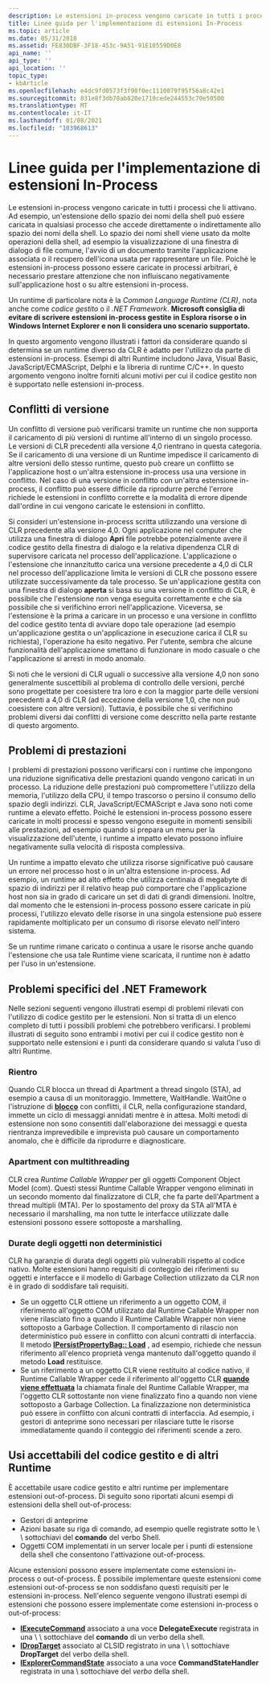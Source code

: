 ```yaml
---
description: Le estensioni in-process vengono caricate in tutti i processi che li attivano.
title: Linee guida per l'implementazione di estensioni In-Process
ms.topic: article
ms.date: 05/31/2018
ms.assetid: FE830DBF-3F18-453c-9A51-91E10559D0E8
api_name: ''
api_type: ''
api_location: ''
topic_type:
- kbArticle
ms.openlocfilehash: e4dc9fd0573f3f98f0ec1110079f95f56a8c42e1
ms.sourcegitcommit: 831e8f3db78ab820e1710cede244553c70e50500
ms.translationtype: MT
ms.contentlocale: it-IT
ms.lasthandoff: 01/08/2021
ms.locfileid: "103968613"
---
```

# <a name="guidance-for-implementing-in-process-extensions"></a>Linee guida per l'implementazione di estensioni In-Process

Le estensioni in-process vengono caricate in tutti i processi che li attivano. Ad esempio, un'estensione dello spazio dei nomi della shell può essere caricata in qualsiasi processo che accede direttamente o indirettamente allo spazio dei nomi della shell. Lo spazio dei nomi shell viene usato da molte operazioni della shell, ad esempio la visualizzazione di una finestra di dialogo di file comune, l'avvio di un documento tramite l'applicazione associata o il recupero dell'icona usata per rappresentare un file. Poiché le estensioni in-process possono essere caricate in processi arbitrari, è necessario prestare attenzione che non influiscano negativamente sull'applicazione host o su altre estensioni in-process.

Un runtime di particolare nota è la *Common Language Runtime (CLR)*, nota anche come *codice gestito* o il *.NET Framework*. **Microsoft consiglia di evitare di scrivere estensioni in-process gestite in Esplora risorse o in Windows Internet Explorer e non li considera uno scenario supportato.**

In questo argomento vengono illustrati i fattori da considerare quando si determina se un runtime diverso da CLR è adatto per l'utilizzo da parte di estensioni in-process. Esempi di altri Runtime includono Java, Visual Basic, JavaScript/ECMAScript, Delphi e la libreria di runtime C/C++. In questo argomento vengono inoltre forniti alcuni motivi per cui il codice gestito non è supportato nelle estensioni in-process.

## <a name="version-conflicts"></a>Conflitti di versione

Un conflitto di versione può verificarsi tramite un runtime che non supporta il caricamento di più versioni di runtime all'interno di un singolo processo. Le versioni di CLR precedenti alla versione 4,0 rientrano in questa categoria. Se il caricamento di una versione di un Runtime impedisce il caricamento di altre versioni dello stesso runtime, questo può creare un conflitto se l'applicazione host o un'altra estensione in-process usa una versione in conflitto. Nel caso di una versione in conflitto con un'altra estensione in-process, il conflitto può essere difficile da riprodurre perché l'errore richiede le estensioni in conflitto corrette e la modalità di errore dipende dall'ordine in cui vengono caricate le estensioni in conflitto.

Si consideri un'estensione in-process scritta utilizzando una versione di CLR precedente alla versione 4,0. Ogni applicazione nel computer che utilizza una finestra di dialogo **Apri** file potrebbe potenzialmente avere il codice gestito della finestra di dialogo e la relativa dipendenza CLR di supervisore caricata nel processo dell'applicazione. L'applicazione o l'estensione che innanzitutto carica una versione precedente a 4,0 di CLR nel processo dell'applicazione limita le versioni di CLR che possono essere utilizzate successivamente da tale processo. Se un'applicazione gestita con una finestra di dialogo **aperta** si basa su una versione in conflitto di CLR, è possibile che l'estensione non venga eseguita correttamente e che sia possibile che si verifichino errori nell'applicazione. Viceversa, se l'estensione è la prima a caricare in un processo e una versione in conflitto del codice gestito tenta di avviare dopo tale operazione (ad esempio un'applicazione gestita o un'applicazione in esecuzione carica il CLR su richiesta), l'operazione ha esito negativo. Per l'utente, sembra che alcune funzionalità dell'applicazione smettano di funzionare in modo casuale o che l'applicazione si arresti in modo anomalo.

Si noti che le versioni di CLR uguali o successive alla versione 4,0 non sono generalmente suscettibili al problema di controllo delle versioni, perché sono progettate per coesistere tra loro e con la maggior parte delle versioni precedenti a 4,0 di CLR (ad eccezione della versione 1,0, che non può coesistere con altre versioni). Tuttavia, è possibile che si verifichino problemi diversi dai conflitti di versione come descritto nella parte restante di questo argomento.

## <a name="performance-issues"></a>Problemi di prestazioni

I problemi di prestazioni possono verificarsi con i runtime che impongono una riduzione significativa delle prestazioni quando vengono caricati in un processo. La riduzione delle prestazioni può compromettere l'utilizzo della memoria, l'utilizzo della CPU, il tempo trascorso o persino il consumo dello spazio degli indirizzi. CLR, JavaScript/ECMAScript e Java sono noti come runtime a elevato effetto. Poiché le estensioni in-process possono essere caricate in molti processi e spesso vengono eseguite in momenti sensibili alle prestazioni, ad esempio quando si prepara un menu per la visualizzazione dell'utente, i runtime a impatto elevato possono influire negativamente sulla velocità di risposta complessiva.

Un runtime a impatto elevato che utilizza risorse significative può causare un errore nel processo host o in un'altra estensione in-process. Ad esempio, un runtime ad alto effetto che utilizza centinaia di megabyte di spazio di indirizzi per il relativo heap può comportare che l'applicazione host non sia in grado di caricare un set di dati di grandi dimensioni. Inoltre, dal momento che le estensioni in-process possono essere caricate in più processi, l'utilizzo elevato delle risorse in una singola estensione può essere rapidamente moltiplicato per un consumo di risorse elevato nell'intero sistema.

Se un runtime rimane caricato o continua a usare le risorse anche quando l'estensione che usa tale Runtime viene scaricata, il runtime non è adatto per l'uso in un'estensione.

## <a name="issues-specific-to-the-net-framework"></a>Problemi specifici del .NET Framework

Nelle sezioni seguenti vengono illustrati esempi di problemi rilevati con l'utilizzo di codice gestito per le estensioni. Non si tratta di un elenco completo di tutti i possibili problemi che potrebbero verificarsi. I problemi illustrati di seguito sono entrambi i motivi per cui il codice gestito non è supportato nelle estensioni e i punti da considerare quando si valuta l'uso di altri Runtime.

### <a name="re-entrancy"></a>Rientro

Quando CLR blocca un thread di Apartment a thread singolo (STA), ad esempio a causa di un monitoraggio. Immettere, WaitHandle. WaitOne o l'istruzione di [**blocco**](https://msdn.microsoft.com/library/c5kehkcz(v=VS.71).aspx) con conflitti, il CLR, nella configurazione standard, immette un ciclo di messaggi annidati mentre è in attesa. Molti metodi di estensione non sono consentiti dall'elaborazione dei messaggi e questa rientranza imprevedibile e imprevista può causare un comportamento anomalo, che è difficile da riprodurre e diagnosticare.

### <a name="the-multithreaded-apartment"></a>Apartment con multithreading

CLR crea *Runtime Callable Wrapper* per gli oggetti Component Object Model (com). Questi stessi Runtime Callable Wrapper vengono eliminati in un secondo momento dal finalizzatore di CLR, che fa parte dell'Apartment a thread multipli (MTA). Per lo spostamento del proxy da STA all'MTA è necessario il marshalling, ma non tutte le interfacce utilizzate dalle estensioni possono essere sottoposte a marshalling.

### <a name="non-deterministic-object-lifetimes"></a>Durate degli oggetti non deterministici

CLR ha garanzie di durata degli oggetti più vulnerabili rispetto al codice nativo. Molte estensioni hanno requisiti di conteggio dei riferimenti su oggetti e interfacce e il modello di Garbage Collection utilizzato da CLR non è in grado di soddisfare tali requisiti.

-   Se un oggetto CLR ottiene un riferimento a un oggetto COM, il riferimento all'oggetto COM utilizzato dal Runtime Callable Wrapper non viene rilasciato fino a quando il Runtime Callable Wrapper non viene sottoposto a Garbage Collection. Il comportamento di rilascio non deterministico può essere in conflitto con alcuni contratti di interfaccia. Il metodo [**IPersistPropertyBag:: Load**](/previous-versions/windows/internet-explorer/ie-developer/platform-apis/aa768206(v=vs.85)) , ad esempio, richiede che nessun riferimento all'elenco proprietà venga mantenuto dall'oggetto quando il metodo **Load** restituisce.
-   Se un riferimento a un oggetto CLR viene restituito al codice nativo, il Runtime Callable Wrapper cede il riferimento all'oggetto CLR [**quando viene effettuata**](/windows/win32/api/unknwn/nf-unknwn-iunknown-release) la chiamata finale del Runtime Callable Wrapper, ma l'oggetto CLR sottostante non viene finalizzato fino a quando non viene sottoposto a Garbage Collection. La finalizzazione non deterministica può essere in conflitto con alcuni contratti di interfaccia. Ad esempio, i gestori di anteprime sono necessari per rilasciare tutte le risorse immediatamente quando il conteggio dei riferimenti scende a zero.

## <a name="acceptable-uses-of-managed-code-and-other-runtimes"></a>Usi accettabili del codice gestito e di altri Runtime

È accettabile usare codice gestito e altri runtime per implementare estensioni out-of-process. Di seguito sono riportati alcuni esempi di estensioni della shell out-of-process:

-   Gestori di anteprime
-   Azioni basate su riga di comando, ad esempio quelle registrate sotto le \\  \\ sottochiavi del **comando** del verbo Shell.
-   Oggetti COM implementati in un server locale per i punti di estensione della shell che consentono l'attivazione out-of-process.

Alcune estensioni possono essere implementate come estensioni in-process o out-of-process. È possibile implementare queste estensioni come estensioni out-of-process se non soddisfano questi requisiti per le estensioni in-process. Nell'elenco seguente vengono illustrati esempi di estensioni che possono essere implementate come estensioni in-process o out-of-process:

-   [**IExecuteCommand**](/windows/win32/api/shobjidl_core/nn-shobjidl_core-iexecutecommand) associato a una voce **DelegateExecute** registrata in una  \\  \\ sottochiave del **comando** di un verbo della shell.
-   [**IDropTarget**](/windows/win32/api/oleidl/nn-oleidl-idroptarget) associato al CLSID registrato in una  \\  \\ sottochiave **DropTarget** del verbo della shell.
-   [**IExplorerCommandState**](/windows/win32/api/shobjidl_core/nn-shobjidl_core-iexplorercommandstate) associato a una voce **CommandStateHandler** registrata in una  \\ sottochiave del *verbo* della shell.

 

 
